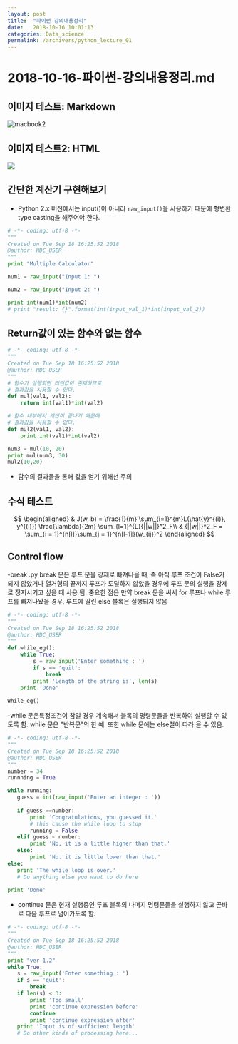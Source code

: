 ```yaml
---
layout: post
title:  "파이썬 강의내용정리"
date:   2018-10-16 10:01:13
categories: Data_science
permalink: /archivers/python_lecture_01
---
```


# 2018-10-16-파이썬-강의내용정리.md

## 이미지 테스트: Markdown
![macbook2](https://lh3.googleusercontent.com/kZP5XhvjpY4EQGva2NCtahtvz4EKb6nIqK-ZTjhEm6GNHJEEyzCT2Ug14UXI2QFJcBpteA87bpLtyNoBFvUQJoC2dti_OVf88n5j_xmnblepdgLw8NhQgx-6TRKlyKrhvrq-0re9I4s=w2400)

## 이미지 테스트2: HTML
<a href='https://photos.google.com/share/AF1QipO64oVZYSjrpTUf3sJkaQoQyTzC8pXkmXCfhEUgLplMTcVeoGq-Gyi_y-_RzZo15w?key=Vlp4V1Fad0dNVURTVGtORk1DMEhTNTlwTUM0WFp3&source=ctrlq.org'><img src='https://lh3.googleusercontent.com/hmIIzaLxbDjAT-coQFPBDP-a5xq9Y1cBv_WiqikmGly7x4Y2ps-OtHe0zK8tsixiQ64VvJOEvcYfNBqvo2IHvHgf78s6okPJp82AGjssKe0eGh3Z1b20Tt9iFn_6Amqsc_-vnsqRSrM=w2400' /></a>  


## 간단한 계산기 구현해보기 
  - Python 2.x 버전에서는 input()이 아니라 `raw_input()`을 사용하기 때문에 형변환type casting을 해주어야 한다. 

```python
# -*- coding: utf-8 -*-
"""
Created on Tue Sep 18 16:25:52 2018
@author: HDC_USER
"""
print "Multiple Calculator"

num1 = raw_input("Input 1: ")

num2 = raw_input("Input 2: ")

print int(num1)*int(num2)
# print "result: {}".format(int(input_val_1)*int(input_val_2))
```

## Return값이 있는 함수와 없는 함수 

```python
# -*- coding: utf-8 -*-
"""
Created on Tue Sep 18 16:25:52 2018
@author: HDC_USER
"""
# 함수가 실행되면 리턴값이 존재하므로
# 결과값을 사용할 수 있다. 
def mul(val1, val2):
    return int(val1)*int(val2)

# 함수 내부에서 계산이 끝나기 때문에 
# 결과값을 사용할 수 없다. 
def mul2(val1, val2):
    print int(val1)*int(val2)

num3 = mul(10, 20)
print mul(num3, 30)
mul2(10,20)
```

 - 함수의 결과물을 통해 값을 얻기 위해선 주의
 
## 수식 테스트  
 
$$ \begin{aligned} & J(w, b) = \frac{1}{m} \sum_{i=1}^{m}L(\hat{y}^{(i)}, y^{(i)}) \frac{\lambda}{2m} \sum_{l=1}^{L}{||w||}^2_F\\ & {||w||}^2_F = \sum_{i = 1}^{n[l]}\sum_{j = 1}^{n[l-1]}(w_{ij})^2 \end{aligned} $$

## Control flow 
  -break .py 
   break 문은 루프 문을 강제로 빠져나올 때, 즉 아직 루프 조건이 False가 되지 않았거나 열거형의 끝까지 루프가 도달하지 않았을 경우에 루프 문의 실행을 강제로 정지시키고 싶을 때 사용 됨. 
   중요한 점은 만약 break 문을 써서 for 루프나 while 루프를 빠져나왔을 경우, 루프에 딸린 else 블록은 실행되지 않음
 
 
```python
# -*- coding: utf-8 -*-
"""
Created on Tue Sep 18 16:25:52 2018
@author: HDC_USER
"""
def while_eg():
    while True:
        s = raw_input('Enter something : ')
        if s == 'quit':
            break
        print 'Length of the string is', len(s)
    print 'Done'
    
While_eg()
```

  -while 문은특정조건이 참일 경우 계속해서 블록의 명령문들을 반복하여 실행할 수 있도록 함. while 문은 "반복문"의 한 예. 또한 while 문에는 else절이 따라 올 수 있음.
  
  
 ```python
# -*- coding: utf-8 -*-
"""
Created on Tue Sep 18 16:25:52 2018
@author: HDC_USER
"""
number = 34
runnning = True

while running:
    guess = int(raw_input('Enter an integer : '))
    
    if guess ==number:
        print 'Congratulations, you guessed it.'
        # this cause the while loop to stop
        running = False
    elif guess < number:
        print 'No, it is a little higher than that.'
    else:
        print 'No. it is little lower than that.'
else:
    print 'The while loop is over.'
    # Do anything else you want to do here
    
print 'Done'
```

- continue 문은 현재 실행중인 루프 블록의 나머지 명령문들을 실행하지 않고 곧바로 다음 루프로 넘어가도록 함. 
 ```python
# -*- coding: utf-8 -*-
"""
Created on Tue Sep 18 16:25:52 2018
@author: HDC_USER
"""
print "ver 1.2"
while True: 
    s = raw_input('Enter something : ')
    if s == 'quit':
        break
    if len(s) < 3:
        print 'Too small'
        print 'continue expression before'
        continue
        print 'continue expression after'
    print 'Input is of sufficient length'
    # Do other kinds of processing here...
```
        
        

    

  
  


